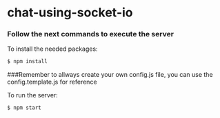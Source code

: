 # chat-using-socket-io

### Follow the next commands to execute the server

To install the needed packages:
```sh
$ npm install
```

###Remember to allways create your own config.js file, you can use the config.template.js for reference

To run the server:
```sh
$ npm start
```
